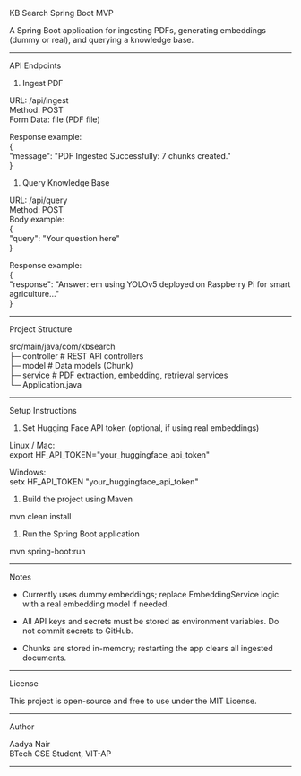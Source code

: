 KB Search Spring Boot MVP

A Spring Boot application for ingesting PDFs, generating embeddings (dummy or real), and querying a knowledge base.

* * * * *

API Endpoints

1.  Ingest PDF

URL: /api/ingest\
Method: POST\
Form Data: file (PDF file)

Response example:\
{\
"message": "PDF Ingested Successfully: 7 chunks created."\
}

1.  Query Knowledge Base

URL: /api/query\
Method: POST\
Body example:\
{\
"query": "Your question here"\
}

Response example:\
{\
"response": "Answer: em using YOLOv5 deployed on Raspberry Pi for smart agriculture..."\
}

* * * * *

Project Structure

src/main/java/com/kbsearch\
├─ controller # REST API controllers\
├─ model # Data models (Chunk)\
├─ service # PDF extraction, embedding, retrieval services\
└─ Application.java

* * * * *

Setup Instructions

1.  Set Hugging Face API token (optional, if using real embeddings)

Linux / Mac:\
export HF_API_TOKEN="your_huggingface_api_token"

Windows:\
setx HF_API_TOKEN "your_huggingface_api_token"

1.  Build the project using Maven

mvn clean install

1.  Run the Spring Boot application

mvn spring-boot:run

* * * * *

Notes

-   Currently uses dummy embeddings; replace EmbeddingService logic with a real embedding model if needed.

-   All API keys and secrets must be stored as environment variables. Do not commit secrets to GitHub.

-   Chunks are stored in-memory; restarting the app clears all ingested documents.

* * * * *

License

This project is open-source and free to use under the MIT License.

* * * * *

Author

Aadya Nair\
BTech CSE Student, VIT-AP

* * * * *


